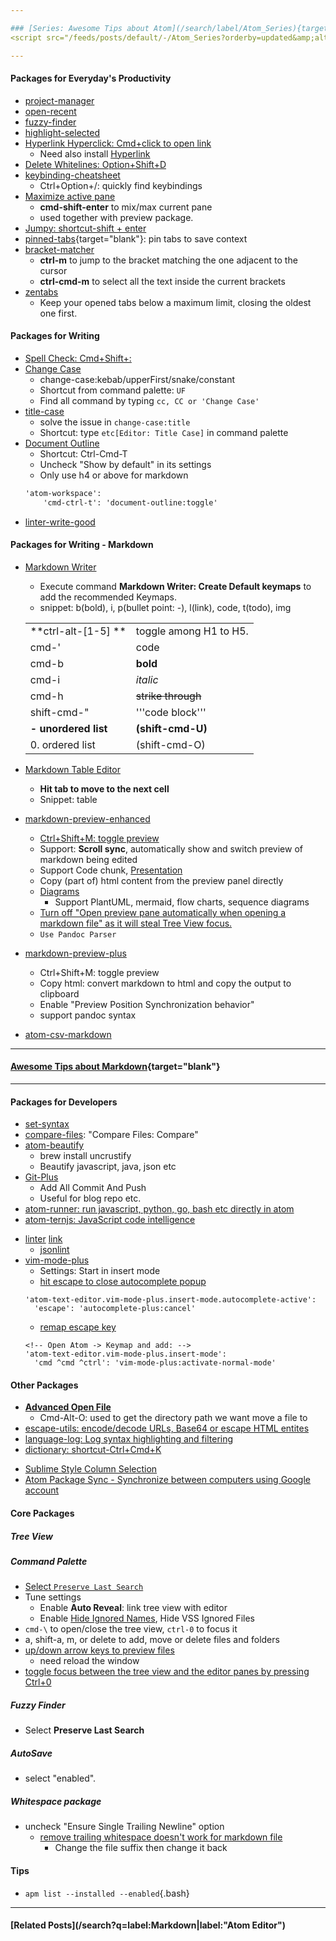 ```yaml
---

### [Series: Awesome Tips about Atom](/search/label/Atom_Series){target="blank"}
<script src="/feeds/posts/default/-/Atom_Series?orderby=updated&amp;alt=json-in-script&amp;callback=series&amp;max-results=20"></script>

---
```


<!-- SD:
The Must Have Atom Packages for Productivity, Developers, Writing, Writing with Markdown and etc.
-->

#### Packages for Everyday's Productivity
- [project-manager](https://atom.io/packages/project-manager)
- [open-recent](https://atom.io/packages/open-recent)
- [fuzzy-finder](https://atom.io/packages/fuzzy-finder)
- [highlight-selected](https://atom.io/packages/highlight-selected)
- [Hyperlink Hyperclick: Cmd+click to open link](https://atom.io/packages/hyperlink-hyperclick)
  - Need also install [Hyperlink](https://atom.io/packages/hyperclick)
- [Delete Whitelines: Option+Shift+D](https://atom.io/packages/delete-whitelines)
- [keybinding-cheatsheet](https://atom.io/packages/keybinding-cheatsheet)
  - Ctrl+Option+/: quickly find keybindings
- [Maximize active pane](https://atom.io/packages/maximize-panes)
  - **cmd-shift-enter** to mix/max current pane
  - used together with preview package.
- [Jumpy: shortcut-shift + enter](https://atom.io/packages/jumpy)
- [pinned-tabs](https://atom.io/packages/pinned-tabs){target="blank"}: pin tabs to save context
- [bracket-matcher](https://atom.io/packages/bracket-matcher)
  - **ctrl-m** to jump to the bracket matching the one adjacent to the cursor
  - **ctrl-cmd-m** to select all the text inside the current brackets
- [zentabs](https://atom.io/packages/zentabs)
  - Keep your opened tabs below a maximum limit, closing the oldest one first.

#### Packages for Writing

- [Spell Check: Cmd+Shift+:](https://atom.io/packages/spell-check)
- [Change Case](https://atom.io/packages/change-case)
  - change-case:kebab/upperFirst/snake/constant
  - Shortcut from command palette: `UF`
  - Find all command by typing `cc, CC or 'Change Case'`
- [title-case](https://atom.io/packages/title-case)
  - solve the issue in `change-case:title`
  - Shortcut: type `etc[Editor: Title Case]` in command palette
- [Document Outline](https://atom.io/packages/document-outline)
  - Shortcut: Ctrl-Cmd-T
  - Uncheck "Show by default" in its settings
  - Only use h4 or above for markdown
  ```markdown
  'atom-workspace':
      'cmd-ctrl-t': 'document-outline:toggle'
  ```
- [linter-write-good](https://atom.io/packages/linter-write-good)

#### Packages for Writing - Markdown
- [Markdown Writer](https://atom.io/packages/markdown-writer)
  - Execute command **Markdown Writer: Create Default keymaps** to add the recommended Keymaps.
  - snippet: b(bold), i, p(bullet point: -), l(link), code, t(todo), img

  |                      |                        |
  |:-------------------- |:---------------------- |
  | **ctrl-alt-[1-5] **  | toggle among H1 to H5. |
  | cmd-'                | code                   |
  | cmd-b                | **bold**               |
  | cmd-i                | _italic_               |
  | cmd-h                | ~~strike through~~     |
  | shift-cmd-"          | '''code block'''       |
  | **- unordered list** | **(shift-cmd-U)**      |
  | 0. ordered list      | (shift-cmd-O)          |

- [Markdown Table Editor](https://atom.io/packages/markdown-table-editor)
  - **Hit tab to move to the next cell**
  - Snippet: table
- [markdown-preview-enhanced](https://github.com/shd101wyy/markdown-preview-enhanced)
  - [Ctrl+Shift+M: toggle preview](https://github.com/shd101wyy/markdown-preview-enhanced/issues/1137)
  - Support: **Scroll sync**, automatically show and switch preview of markdown being edited
  - Support Code chunk, [Presentation](https://shd101wyy.github.io/markdown-preview-enhanced/#/presentation)
  - Copy (part of) html content from the preview panel directly
  - [Diagrams](https://shd101wyy.github.io/markdown-preview-enhanced/#/diagrams)
    - Support PlantUML, mermaid, flow charts, sequence diagrams
  - [Turn off "Open preview pane automatically when opening a markdown file" as it will steal Tree View focus.](https://github.com/shd101wyy/markdown-preview-enhanced/issues/1054)
  - `Use Pandoc Parser`
- [markdown-preview-plus](https://atom.io/packages/markdown-preview-plus)
  - Ctrl+Shift+M: toggle preview
  - Copy html: convert markdown to html and copy the output to clipboard
  - Enable "Preview Position Synchronization behavior"
  - support pandoc syntax
- [atom-csv-markdown](https://atom.io/packages/atom-csv-markdown)

---

#### [Awesome Tips about Markdown](/search/label/Markdown_Series){target="blank"}
<script src="/feeds/posts/default/-/Markdown_Series?orderby=updated&amp;alt=json-in-script&amp;callback=series&amp;max-results=20"></script>

---

#### Packages for Developers
- [set-syntax](https://atom.io/packages/set-syntax)
- [compare-files](https://atom.io/packages/compare-files): "Compare Files: Compare"
- [atom-beautify](https://atom.io/packages/atom-beautify)
  - brew install uncrustify
  - Beautify javascript, java, json etc
- [Git-Plus](https://atom.io/packages/git-plus)
  - Add All Commit And Push
  - Useful for blog repo etc.
- [atom-runner: run javascript, python, go, bash etc directly in atom](https://atom.io/packages/atom-runner)
- [atom-ternjs: JavaScript code intelligence](https://atom.io/packages/atom-ternjs)
<!-- - [Sync-on-Save](https://atom.io/packages/sync-on-save) -->
- [linter](https://atom.io/packages/linter) [link](https://atomlinter.github.io/)
  * [jsonlint](https://atom.io/packages/linter-jsonlint)
- [vim-mode-plus](https://github.com/t9md/atom-vim-mode-plus)
  - Settings: Start in insert mode
  - [hit escape to close autocomplete popup](https://github.com/t9md/atom-vim-mode-plus/wiki/TIPS#in-insert-mode-hitting-escape-to-close-autocomplete-popup-result-in-normal-mode-but-want-to-remain-in-insert-mode)
  ```
  'atom-text-editor.vim-mode-plus.insert-mode.autocomplete-active':
    'escape': 'autocomplete-plus:cancel'
  ```
  - [remap escape key](https://github.com/t9md/atom-vim-mode-plus/issues/130#issuecomment-286776553)
  ```
  <!-- Open Atom -> Keymap and add: -->
  'atom-text-editor.vim-mode-plus.insert-mode':
    'cmd ^cmd ^ctrl': 'vim-mode-plus:activate-normal-mode'
  ```
#### Other Packages
- [**Advanced Open File**](https://atom.io/packages/advanced-open-file)
  - Cmd-Alt-O: used to get the directory path we want move a file to
- [escape-utils: encode/decode URLs, Base64 or escape HTML entites](https://atom.io/packages/escape-utils)
- [language-log: Log syntax highlighting and filtering](https://atom.io/packages/language-log)
- [dictionary: shortcut-Ctrl+Cmd+K](https://atom.io/packages/dictionary)
<!-- - [ide-bash](https://atom.io/packages/ide-bash) -->
- [Sublime Style Column Selection](https://atom.io/packages/sublime-style-column-selection)
- [Atom Package Sync - Synchronize between computers using Google account](https://atom.io/packages/atom-package-sync)

<!-- - [split-diff](https://atom.io/packages/split-diff) -->
<!-- - [teletype: collaborate on code in real time](https://atom.io/packages/teletype) -->
<!-- - [ide-bash](https://atom.io/packages/ide-bash) -->

#### Core Packages
##### Tree View
##### Command Palette
- [Select ```Preserve Last Search```](https://github.com/atom/atom/issues/16097)
- Tune settings
  - Enable **Auto Reveal**: link tree view with editor
  - Enable [Hide Ignored Names](https://discuss.atom.io/t/a-way-to-hide-the-ds-store-files-in-the-tree-view/1431), Hide VSS Ignored Files
- ```cmd-\``` to open/close the tree view, ```ctrl-0``` to focus it
- a, shift-a, m, or delete to add, move or delete files and folders
- [up/down arrow keys to preview files](https://github.com/atom/tree-view/issues/834)
  - need reload the window
- [toggle focus between the tree view and the editor panes by pressing Ctrl+0](https://discuss.atom.io/t/toggle-tree-view-lose-focus/10055)

##### Fuzzy Finder
- Select **Preserve Last Search**

##### AutoSave
  - select "enabled".

##### Whitespace package
- uncheck "Ensure Single Trailing Newline" option
  * [remove trailing whitespace doesn't work for markdown file](https://github.com/atom/whitespace/issues/68)
    - Change the file suffix then change it back

<!--
#### Tried
- zentabs
  - don't want to close unsaved tabs,
  - but the count contains unsaved tabs
- tidy-tabs?

-->

#### Tips
- `apm list --installed --enabled`{.bash}
---

#### [Related Posts](/search?q=label:Markdown|label:"Atom Editor")
<script src="/feeds/posts/default/-/Atom Editor?orderby=updated&amp;alt=json-in-script&amp;callback=weightedRandomRelatedPosts&amp;max-results=20"></script>
<script src="/feeds/posts/default/-/Markdown?orderby=updated&amp;alt=json-in-script&amp;callback=weightedRandomRelatedPosts&amp;max-results=20"></script>
<script src="/feeds/posts/default/-/Dev Tips?orderby=updated&amp;alt=json-in-script&amp;callback=weightedRandomRelatedPosts&amp;max-results=20"></script>